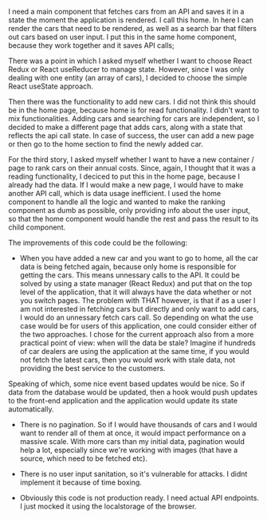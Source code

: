 I need a main component that fetches cars from an API and saves it in a state the moment the application is rendered.
I call this home. In here I can render the cars that need to be rendered, as well as a search bar that filters out cars based on user input. I put this in the same home component, because they work together and it saves API calls;

There was a point in which I asked myself whether I want to choose React Redux or React useReducer to manage state. However, since I was only dealing with one entity (an array of cars), I decided to choose the simple React useState approach.

Then there was the functionality to add new cars. I did not think this should be in the home page, because home is for read functionality. I didn't want to mix functionalities. Adding cars and searching for cars are independent, so I decided to make a different page that adds cars, along with a state that reflects the api call state. In case of success, the user can add a new page or then go to the home section to find the newly added car.

For the third story, I asked myself whether I want to have a new container / page to rank cars on their annual costs. Since, again, I thought that it was a reading functionality, I deciced to put this in the home page, because I already had the data. If I would make a new page, I would have to make another API call, which is data usage inefficient. I used the home component to handle all the logic and wanted to make the ranking component as dumb as possible, only providing info about the user input, so that the home component would handle the rest and pass the result to its child component.

The improvements of this code could be the following:

- When you have added a new car and you want to go to home, all the car data is being fetched again, because only home is responsible for getting the cars. This means unnessary calls to the API. It could be solved by using a state manager (React Redux) and put that on the top level of the application, that it will always have the data whether or not you switch pages. The problem with THAT however, is that if as a user I am not interested in fetching cars but directly and only want to add cars, I would do an unnessary fetch cars call. So depending on what the use case would be for users of this application, one could consider either of the two approaches. I chose for the current approach also from a more practical point of view: when will the data be stale? Imagine if hundreds of car dealers are using the application at the same time, if you would not fetch the latest cars, then you would work with stale data, not providing the best service to the customers.

Speaking of which, some nice event based updates would be nice. So if data from the database would be updated, then a hook would push updates to the front-end application and the application would update its state automatically.

- There is no pagination. So if I would have thousands of cars and I would want to render all of them at once, it would impact performance on a massive scale. With more cars than my initial data, pagination would help a lot, especially since we're working with images (that have a source, which need to be fetched etc).

- There is no user input sanitation, so it's vulnerable for attacks. I didnt implement it because of time boxing.

- Obviously this code is not production ready. I need actual API endpoints. I just mocked it using the localstorage of the browser.
